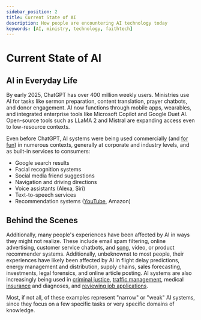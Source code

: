 ```yaml
---
sidebar_position: 2
title: Current State of AI
description: How people are encountering AI technology today
keywords: [AI, ministry, technology, faithtech]
---
```


# Current State of AI

## AI in Everyday Life

By early 2025, ChatGPT has over 400 million weekly users. Ministries use AI for tasks like sermon preparation, content translation, prayer chatbots, and donor engagement. AI now functions through mobile apps, wearables, and integrated enterprise tools like Microsoft Copilot and Google Duet AI. Open-source tools such as LLaMA 2 and Mistral are expanding access even to low-resource contexts.

Even before ChatGPT, AI systems were being used commercially (and [for fun](https://quickdraw.withgoogle.com/)) in numerous contexts, generally at corporate and industry levels, and as built-in services to consumers:

- Google search results
- Facial recognition systems
- Social media friend suggestions
- Navigation and driving directions
- Voice assistants (Alexa, Siri)
- Text-to-speech services
- Recommendation systems ([YouTube](https://blog.youtube/inside-youtube/on-youtubes-recommendation-system/), Amazon)

## Behind the Scenes

Additionally, many people's experiences have been affected by AI in ways they might not realize. These include email spam filtering, online advertising, customer service chatbots, and [song](https://www.rollingstone.com/music/music-country/martina-mcbride-spotify-country-music-882401/), video, or product recommender systems. Additionally, unbeknownst to most people, their experiences have likely been affected by AI in flight delay predictions, energy management and distribution, supply chains, sales forecasting, investments, legal forensics, and online article posting. AI systems are also increasingly being used in [criminal justice](https://www.technologyreview.com/2019/10/17/75285/ai-fairer-than-judge-criminal-risk-assessment-algorithm/), [traffic management](https://www.zdnet.com/article/ai-based-traffic-management-gets-green-light/), medical [insurance](https://www.washingtonpost.com/health/2019/10/24/racial-bias-medical-algorithm-favors-white-patients-over-sicker-black-patients/) and diagnoses, and [reviewing job applications](https://www.reuters.com/article/us-amazon-com-jobs-automation-insight/amazon-scraps-secret-ai-recruiting-tool-that-showed-bias-against-women-idUSKCN1MK08G).

Most, if not all, of these examples represent "narrow" or "weak" AI systems, since they focus on a few specific tasks or very specific domains of knowledge.
